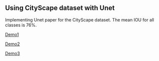 ## Using CityScape dataset with Unet
Implementing Unet paper for the CityScape dataset.
The mean IOU for all classes is 76%.

[Demo1](https://youtu.be/hwukQZ1rUAo)

[Demo2](https://youtu.be/bpUPKiHMvVY)

[Demo3](https://youtu.be/vBCH5Pkt5y8)
